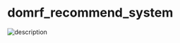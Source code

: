 # domrf_recommend_system

![description](https://downloader.disk.yandex.ru/preview/48b2622ae211da2909fc5dcb0b1f8090ffab9b8e3bbf8b801312ef4c7582cd68/638cdf13/oIAVL_qR9_iSWxIEQBLQOacMISd2SmdbPjw1rUnWhxloPtRX6G5WWwX1RiQEDz_XAmYmz8MUKFZLJzXu5qKkYA%3D%3D?uid=0&filename=podbor.jpg&disposition=inline&hash=&limit=0&content_type=image%2Fjpeg&owner_uid=0&tknv=v2&size=1920x903)
